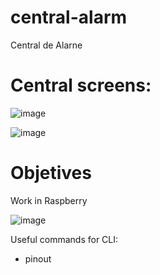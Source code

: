 # central-alarm

Central de Alarne

# Central screens:

![image](https://github.com/gabflag/central_alarm_raspberry/assets/95552879/8460a3e2-2c30-4333-bb4f-2a88137c5553)

![image](https://github.com/gabflag/central_alarm_raspberry/assets/95552879/dd3e9398-25c5-4dd2-811b-669e93f253b2)




# Objetives

Work in Raspberry

![image](https://github.com/gabflag/central_alarm_raspberry/assets/95552879/55b77b0d-8453-4e8f-83ef-6ddc9dde64a1)


Useful commands for CLI:
   
  - pinout

